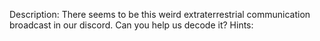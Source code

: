 Description:
There seems to be this weird extraterrestrial communication broadcast in our discord. Can you help us decode it?
Hints:
